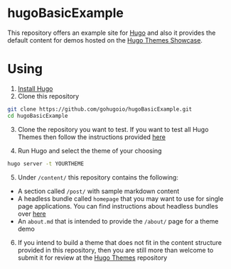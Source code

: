 # hugoBasicExample

This repository offers an example site for [Hugo](https://gohugo.io/) and also it provides the default content for demos hosted on the [Hugo Themes Showcase](https://themes.gohugo.io/).

# Using

1. [Install Hugo](https://gohugo.io/overview/installing/)
2. Clone this repository

```bash
git clone https://github.com/gohugoio/hugoBasicExample.git
cd hugoBasicExample
```

3. Clone the repository you want to test. If you want to test all Hugo Themes then follow the instructions provided [here](https://github.com/gohugoio/hugoThemes#installing-all-themes)

4. Run Hugo and select the theme of your choosing

```bash
hugo server -t YOURTHEME
```

5. Under `/content/` this repository contains the following:

- A section called `/post/` with sample markdown content
- A headless bundle called `homepage` that you may want to use for single page applications. You can find instructions about headless bundles over [here](https://gohugo.io/content-management/page-bundles/#headless-bundle)
- An `about.md` that is intended to provide the `/about/` page for a theme demo

6. If you intend to build a theme that does not fit in the content structure provided in this repository, then you are still more than welcome to submit it for review at the [Hugo Themes](https://github.com/gohugoio/hugoThemes/issues) repository
